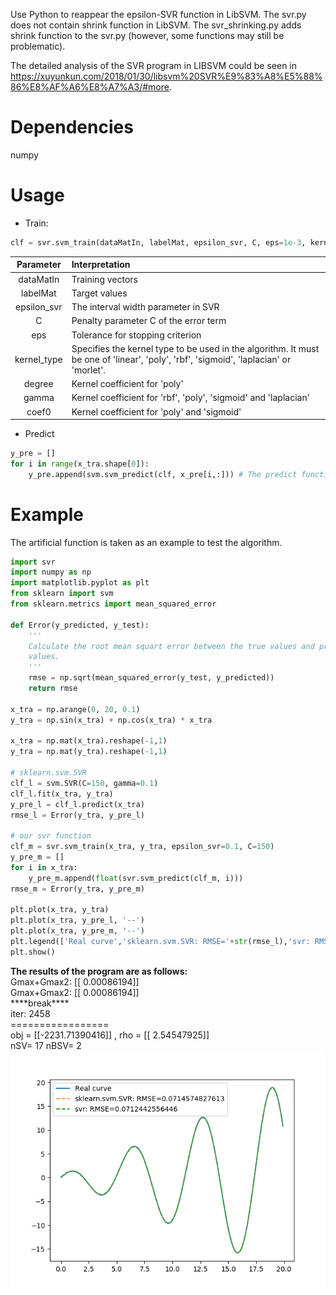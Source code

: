 Use Python to reappear the epsilon-SVR function in LibSVM. The svr.py does not
contain shrink function in LibSVM. The svr_shrinking.py adds shrink function to
the svr.py (however, some functions may still be problematic).  

The detailed analysis of the SVR program in LIBSVM could be seen in https://xuyunkun.com/2018/01/30/libsvm%20SVR%E9%83%A8%E5%88%86%E8%AF%A6%E8%A7%A3/#more.  


# Dependencies
numpy

# Usage
* Train:
```python
clf = svr.svm_train(dataMatIn, labelMat, epsilon_svr, C, eps=1e-3, kernel_type='rbf', degree=3, gamma=0.1, coef0=0.0)
```  
|Parameter|Interpretation|
|:-:|:-|
|dataMatIn|Training vectors|
|labelMat|Target values|
|epsilon_svr|The interval width parameter in SVR|
|C|Penalty parameter C of the error term|
|eps|Tolerance for stopping criterion|
|kernel_type|Specifies the kernel type to be used in the algorithm. It must be one of 'linear', 'poly', 'rbf', 'sigmoid', 'laplacian' or 'morlet'. |
|degree|Kernel coefficient for 'poly'|
|gamma|Kernel coefficient for 'rbf', 'poly', 'sigmoid' and 'laplacian'|
|coef0|Kernel coefficient for 'poly' and 'sigmoid'|

* Predict
```python
y_pre = []
for i in range(x_tra.shape[0]):
    y_pre.append(svm.svm_predict(clf, x_pre[i,:])) # The predict function can only predict a set of data.
```


# Example
The artificial function is taken as an example to test the algorithm.
```python
import svr
import numpy as np
import matplotlib.pyplot as plt
from sklearn import svm
from sklearn.metrics import mean_squared_error

def Error(y_predicted, y_test):
    '''
    Calculate the root mean squart error between the true values and predicted
    values.
    '''
    rmse = np.sqrt(mean_squared_error(y_test, y_predicted))
    return rmse

x_tra = np.arange(0, 20, 0.1)
y_tra = np.sin(x_tra) + np.cos(x_tra) * x_tra

x_tra = np.mat(x_tra).reshape(-1,1)
y_tra = np.mat(y_tra).reshape(-1,1)

# sklearn.svm.SVR
clf_l = svm.SVR(C=150, gamma=0.1)
clf_l.fit(x_tra, y_tra)
y_pre_l = clf_l.predict(x_tra)
rmse_l = Error(y_tra, y_pre_l)

# our svr function
clf_m = svr.svm_train(x_tra, y_tra, epsilon_svr=0.1, C=150)
y_pre_m = []
for i in x_tra:
    y_pre_m.append(float(svr.svm_predict(clf_m, i)))
rmse_m = Error(y_tra, y_pre_m)

plt.plot(x_tra, y_tra)
plt.plot(x_tra, y_pre_l, '--')
plt.plot(x_tra, y_pre_m, '--')
plt.legend(['Real curve','sklearn.svm.SVR: RMSE='+str(rmse_l),'svr: RMSE='+str(rmse_m)])
plt.show()
```
**The results of the program are as follows:**  
Gmax+Gmax2:  [[ 0.00086194]]  
Gmax+Gmax2:  [[ 0.00086194]]  
\*\*\*\*break\*\*\*\*  
iter:  2458  
 \=\=\=\=\=\=\=\=\=\=\=\=\=\=\=\=\=  
obj =  [[-2231.71390416]] , rho =  [[ 2.54547925]]  
nSV= 17 	 nBSV= 2  
![Loading...](https://raw.githubusercontent.com/KunBB/LibSVM_SVR_python/master/Example/Figure_1.png)

